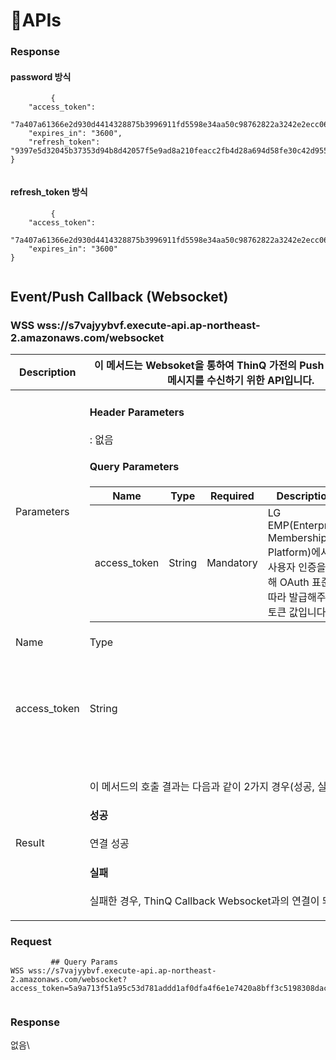 # APIs

### Response

#### password 방식

```
         {
    "access_token":
    "7a407a61366e2d930d4414328875b3996911fd5598e34aa50c98762822a3242e2ecc06cf9252514081ddafec48916495",
    "expires_in": "3600",
    "refresh_token": "9397e5d32045b37353d94b8d42057f5e9ad8a210feacc2fb4d28a694d58fe30c42d955c15fa436825364dde96b59a1a0"
}
       
```

#### refresh\_token 방식

```
         {
    "access_token":
    "7a407a61366e2d930d4414328875b3996911fd5598e34aa50c98762822a3242e2ecc06cf9252514081ddafec48916495",
    "expires_in": "3600"
}
       
```

## Event/Push Callback (Websocket) <a href="#callback" id="callback"></a>

### WSS wss://s7vajyybvf.execute-api.ap-northeast-2.amazonaws.com/websocket

| Description   | 이 메서드는 Websoket을 통하여 ThinQ 가전의 Push 및 Evnet 콜백 메시지를 수신하기 위한 API입니다.                                                                                                                                                                                                                                                                                                     |           |                                                                                 |         |
| ------------- | ----------------------------------------------------------------------------------------------------------------------------------------------------------------------------------------------------------------------------------------------------------------------------------------------------------------------------------------------------------------------- | --------- | ------------------------------------------------------------------------------- | ------- |
| Parameters    | <h4>Header Parameters</h4><p>: 없음</p><h4>Query Parameters</h4><table><thead><tr><th>Name</th><th>Type</th><th>Required</th><th>Description</th><th>Default</th></tr></thead><tbody><tr><td>access_token</td><td>String</td><td>Mandatory</td><td>LG EMP(Enterprise Membership Platform)에서 사용자 인증을 위해 OAuth 표준에 따라 발급해주는 토큰 값입니다.</td><td>None</td></tr></tbody></table> |           |                                                                                 |         |
| Name          | Type                                                                                                                                                                                                                                                                                                                                                                    | Required  | Description                                                                     | Default |
| access\_token | String                                                                                                                                                                                                                                                                                                                                                                  | Mandatory | LG EMP(Enterprise Membership Platform)에서 사용자 인증을 위해 OAuth 표준에 따라 발급해주는 토큰 값입니다. | None    |
| Result        | <p>이 메서드의 호출 결과는 다음과 같이 2가지 경우(성공, 실패)가 있습니다.</p><h4>성공</h4><p>연결 성공</p><h4>실패</h4><p>실패한 경우, ThinQ Callback Websocket과의 연결이 되지 않습니다.</p>                                                                                                                                                                                                                               |           |                                                                                 |         |

### Request

```
         ## Query Params
WSS wss://s7vajyybvf.execute-api.ap-northeast-2.amazonaws.com/websocket?access_token=5a9a713f51a95c53d781addd1af0dfa4f6e1e7420a8bff3c5198308dac571aa9845832b8d29bbe1f04deec2d35229c6d
       
```

### Response

없음\
